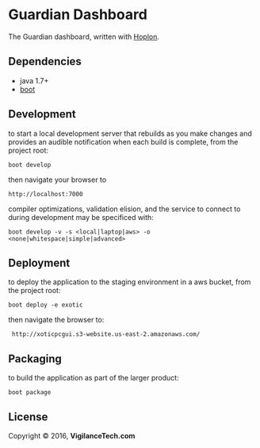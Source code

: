 # Guardian Dashboard

The Guardian dashboard, written with [Hoplon][3].

## Dependencies

- java 1.7+
- [boot][1]

## Development

to start a local development server that rebuilds as you make changes and provides an audible notification when each build is complete, from the project root:
```
boot develop
```

then navigate your browser to
```
http://localhost:7000
```

compiler optimizations, validation elision, and the service to connect to during development may be specificed with:
```
boot develop -v -s <local|laptop|aws> -o <none|whitespace|simple|advanced>
```

## Deployment

to deploy the application to the staging environment in a aws bucket, from the project root:
```
boot deploy -e exotic
```

then navigate the browser to:
```
 http://xoticpcgui.s3-website.us-east-2.amazonaws.com/
```

## Packaging

to build the application as part of the larger product:
```
boot package
```

## License

Copyright © 2016, **VigilanceTech.com**

[1]: http://boot-clj.com
[2]: http://localhost:8000
[3]: http://hoplon.io
